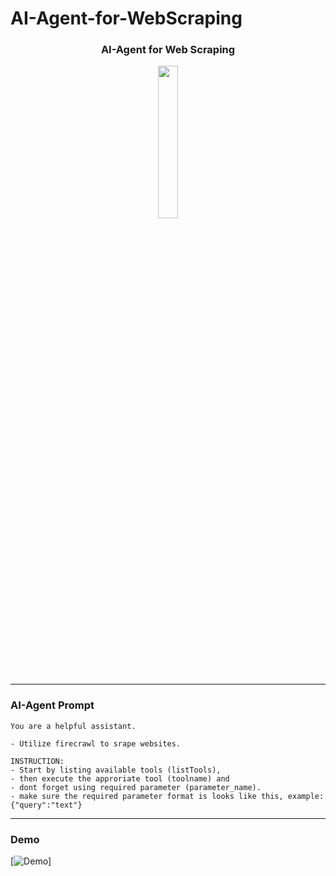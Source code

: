 # AI-Agent-for-WebScraping
<p align="center">
  <h3 align="center">AI-Agent for Web Scraping</h3>
</p>

<p align="center">
  <img width=25% height=25% src="https://github.com/user-attachments/assets/f9386b04-567d-49c9-b3b1-e64803e80e35"></img>
</p>

---

### AI-Agent Prompt
```
You are a helpful assistant. 

- Utilize firecrawl to srape websites.

INSTRUCTION:
- Start by listing available tools (listTools),
- then execute the approriate tool (toolname) and
- dont forget using required parameter (parameter_name).
- make sure the required parameter format is looks like this, example: {"query":"text"}
```

---

### Demo
[![Demo](https://drive.google.com/file/d/13KU5IfNckyWEaXyYOx6t9OEymn2JT97b/view?usp=sharing)]
